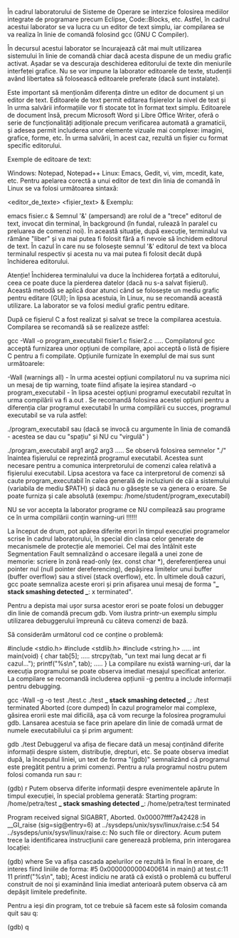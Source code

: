 În cadrul laboratorului de Sisteme de Operare se interzice folosirea mediilor integrate de programare precum Eclipse, Code::Blocks, etc. Astfel, în cadrul acestui laborator se va lucra cu un editor de text simplu, iar compilarea se va realiza în linie de comandă folosind gcc (GNU C Compiler).

În decursul acestui laborator se încurajează cât mai mult utilizarea sistemului în linie de comandă chiar dacă acesta dispune de un mediu grafic activat. Așadar se va descuraja deschiderea editorului de texte din meniurile interfeței grafice. Nu se vor impune la laborator editoarele de texte, studenții având libertatea să folosească editoarele preferate (dacă sunt instalate).

Este important să menționăm diferența dintre un editor de document și un editor de text. Editoarele de text permit editarea fișierelor la nivel de text și în urma salvării informațiile vor fi stocate tot în format text simplu. Editoarele de document însă, precum Microsoft Word și Libre Office Writer, oferă o serie de funcționalități adiționale precum verificarea automată a gramaticii, și adesea permit includerea unor elemente vizuale mai complexe: imagini, grafice, forme, etc. În urma salvării, în acest caz, rezultă un fișier cu format specific editorului.

Exemple de editoare de text:

Windows: Notepad, Notepad++
Linux: Emacs, Gedit, vi, vim, mcedit, kate, etc.
Pentru apelarea corectă a unui editor de text din linia de comandă în Linux se va folosi următoarea sintaxă:

<editor_de_texte> <fișier_text> &
Exemplu:

emacs fisier.c &
Semnul '&' (ampersand) are rolul de a "trece" editorul de text, invocat din terminal, în background (în fundal, rulează în paralel cu preluarea de comenzi noi). În această situație, după execuție, terminalul va rămâne "liber" și va mai putea fi folosit fără a fi nevoie să închidem editorul de text. În cazul în care nu se folosește semnul '&' editorul de text va bloca terminalul respectiv și acesta nu va mai putea fi folosit decât după închiderea editorului.

Atenție! Închiderea terminalului va duce la închiderea forțată a editorului, ceea ce poate duce la pierderea datelor (dacă nu s-a salvat fișierul). Această metodă se aplică doar atunci când se folosește un mediu grafic pentru editare (GUI); în lipsa acestuia, în Linux, nu se recomandă această utilizare. La laborator se va folosi mediul grafic pentru editare.

După ce fișierul C a fost realizat și salvat se trece la compilarea acestuia. Compilarea se recomandă să se realizeze astfel:

gcc -Wall -o program_executabil fisier1.c fisier2.c .....
Compilatorul gcc acceptă furnizarea unor opțiuni de compilare, apoi acceptă o listă de fișiere C pentru a fi compilate. Opțiunile furnizate în exemplul de mai sus sunt următoarele:

-Wall (warnings all) - în urma acestei opțiuni compilatorul nu va suprima nici un mesaj de tip warning, toate fiind afișate la ieșirea standard
-o program_executabil - în lipsa acestei opțiuni programul executabil rezultat în urma compilării va fi a.out . Se recomandă folosirea acestei opțiuni pentru a diferenția clar programul executabil
În urma compilării cu succes, programul executabil se va rula astfel:

./program_executabil
sau (dacă se invocă cu argumente în linia de comandă - acestea se dau cu "spațiu" și NU cu "virgulă" )

./program_executabil arg1 arg2 arg3 .....
Se observă folosirea semnelor "./" înaintea fișierului ce reprezintă programul executabil. Acestea sunt necesare pentru a comunica interpretorului de comenzi calea relativă a fișierului executabil. Lipsa acestora va face ca interpretorul de comenzi să caute program_executabil în calea generală de incluziuni de căi a sistemului (variabila de mediu $PATH) și dacă nu o găsește se va genera o eroare. Se poate furniza și cale absolută (exempu: /home/student/program_executabil)

NU se vor accepta la laborator programe ce NU compilează sau programe ce în urma compilării conțin warning-uri !!!!!!

La început de drum, pot apărea diferite erori în timpul execuției programelor scrise în cadrul laboratorului, în special din clasa celor generate de mecanismele de protecție ale memoriei. Cel mai des întâlnit este Segmentation Fault semnalizând o accesare ilegală a unei zone de memorie: scriere în zonă read-only (ex. const char \*), dereferențierea unui pointer nul (null pointer dereferencing), depășirea limitelor unui buffer (buffer overflow) sau a stivei (stack overflow), etc. În ultimele două cazuri, gcc poate semnaliza aceste erori și prin afișarea unui mesaj de forma "**_ stack smashing detected _**: x terminated".

Pentru a depista mai ușor sursa acestor erori se poate folosi un debugger din linie de comandă precum gdb. Vom ilustra printr-un exemplu simplu utilizarea debuggerului împreună cu câteva comenzi de bază.

Să considerăm următorul cod ce conține o problemă:

#include <stdio.h>
#include <stdlib.h>
#include <string.h>
.....
int main(void)
{
char tab[5];
.....
strcpy(tab, "un text mai lung decat ar fi cazul...");
printf("%s\n", tab);
.....
}
La compilare nu există warning-uri, dar la execuția programului se poate observa imediat mesajul specificat anterior. La compilare se recomandă includerea opțiunii -g pentru a include informații pentru debugging.

gcc -Wall -g -o test ./test.c
./test
**_ stack smashing detected _**: ./test terminated
Aborted (core dumped)
În cazul programelor mai complexe, găsirea erorii este mai dificilă, așa că vom recurge la folosirea programului gdb. Lansarea acestuia se face prin apelare din linie de comadă urmat de numele executabilului ca și prim argument:

gdb ./test
Debuggerul va afișa de fiecare dată un mesaj conținând diferite informații despre sistem, distribuție, drepturi, etc. Se poate observa imediat după, la începutul liniei, un text de forma "(gdb)" semnalizând că programul este pregătit pentru a primi comenzi. Pentru a rula programul nostru putem folosi comanda run sau r:

(gdb) r
Putem observa diferite informații despre evenimentele apărute în timpul execuției, în special problema generată:
Starting program: /home/petra/test
**_ stack smashing detected _**: /home/petra/test terminated

Program received signal SIGABRT, Aborted.
0x00007ffff7a42428 in \_\_GI_raise (sig=sig@entry=6)
at ../sysdeps/unix/sysv/linux/raise.c:54
54 ../sysdeps/unix/sysv/linux/raise.c: No such file or directory.
Acum putem trece la identificarea instrucțiunii care generează problema, prin interogarea locației:

(gdb) where
Se va afișa cascada apelurilor ce rezultă în final în eroare, de interes fiind liniile de forma:
#5 0x0000000000400614 in main() at test.c:11
11 printf("%s\n", tab);
Acest indiciu ne arată că există o problemă cu bufferul construit de noi și examinând linia imediat anterioară putem observa că am depășit limitele predefinite.

Pentru a ieși din program, tot ce trebuie să facem este să folosim comanda quit sau q:

(gdb) q
